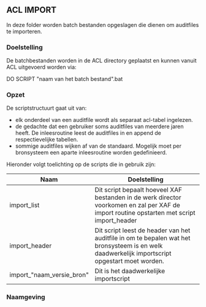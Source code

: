## ACL IMPORT

In deze folder worden batch bestanden opgeslagen die dienen om auditfiles te importeren. 

### Doelstelling
De batchbestanden worden in de ACL directory geplaatst en kunnen vanuit ACL uitgevoerd worden via: 

DO SCRIPT "naam van het batch bestand".bat

### Opzet
De scriptstructuurt gaat uit van:
- elk onderdeel van een auditfile wordt als separaat acl-tabel ingelezen.
- de gedachte dat een gebruiker soms auditfiles van meerdere jaren heeft. De inleesroutine leest de auditfiles in en append de respectievelijke tabellen. 
- sommige auditfiles wijken af van de standaard. Mogelijk moet per bronsysteem een aparte inleesroutine worden gedefinieerd. 

Hieronder volgt toelichting op de scripts die in gebruik zijn:

| Naam          							| Doelstelling                                                             |
| ----------------------------------------- | ------------------------------------------------------------------------ |
| import_list| Dit script bepaalt hoeveel XAF bestanden in de werk director voorkomen en zal per XAF de import routine opstarten met script import_header|
| import_header| Dit script leest de header van het auditfile in om te bepalen wat het bronsysteem is en welk daadwerkelijk importscript opgestart moet worden.|
| import_"naam_versie_bron"| Dit is het daadwerkelijke importscript								   | 

### Naamgeving


